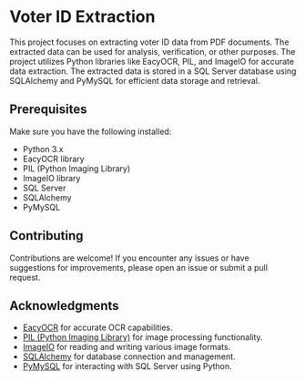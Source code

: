 # Voter ID Extraction

This project focuses on extracting voter ID data from PDF documents. The extracted data can be used for analysis, verification, or other purposes. The project utilizes Python libraries like EacyOCR, PIL, and ImageIO for accurate data extraction. The extracted data is stored in a SQL Server database using SQLAlchemy and PyMySQL for efficient data storage and retrieval.

## Prerequisites

Make sure you have the following installed:

- Python 3.x
- EacyOCR library
- PIL (Python Imaging Library)
- ImageIO library
- SQL Server
- SQLAlchemy
- PyMySQL

## Contributing

Contributions are welcome! If you encounter any issues or have suggestions for improvements, please open an issue or submit a pull request.

## Acknowledgments

- [EacyOCR](https://github.com/OCR4all/EacyOCR) for accurate OCR capabilities.
- [PIL (Python Imaging Library)](https://pillow.readthedocs.io/) for image processing functionality.
- [ImageIO](https://imageio.github.io/) for reading and writing various image formats.
- [SQLAlchemy](https://www.sqlalchemy.org/) for database connection and management.
- [PyMySQL](https://pymysql.readthedocs.io/) for interacting with SQL Server using Python.

